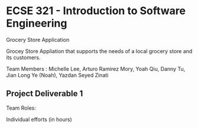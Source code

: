 # ECSE 321 - Introduction to Software Engineering

Grocery Store Application

Grocey Store Appliation that supports the needs of a local grocery store and its customers.

Team Members : Michelle Lee, Arturo Ramirez Mory, Yoah Qiu, Danny Tu, Jian Long Ye (Noah), Yazdan Seyed Zinati

## Project Deliverable 1

Team Roles:

Individual efforts (in hours)
